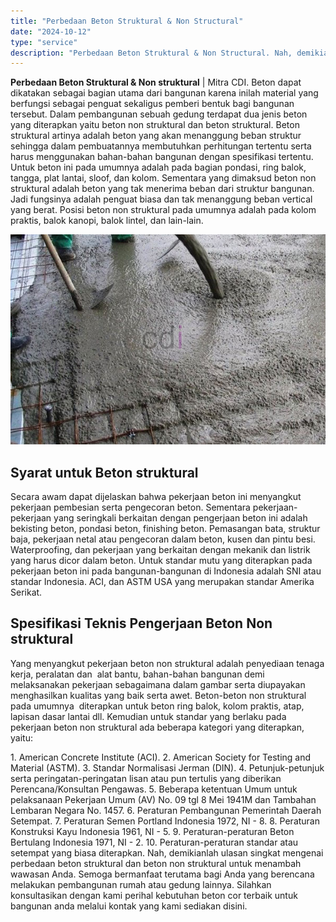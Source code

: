 ```yaml
---
title: "Perbedaan Beton Struktural & Non Structural"
date: "2024-10-12"
type: "service"
description: "Perbedaan Beton Struktural & Non Structural. Nah, demikianlah ulasan singkat mengenai perbedaan beton struktural dan beton non struktural untuk menambah wawa..."
---
```


**Perbedaan Beton Struktural & Non struktural** | Mitra CDI. Beton dapat dikatakan sebagai bagian utama dari bangunan karena inilah material yang berfungsi sebagai penguat sekaligus pemberi bentuk bagi bangunan tersebut. Dalam pembangunan sebuah gedung terdapat dua jenis beton yang diterapkan yaitu beton non struktural dan beton struktural. Beton struktural artinya adalah beton yang akan menanggung beban struktur sehingga dalam pembuatannya membutuhkan perhitungan tertentu serta harus menggunakan bahan-bahan bangunan dengan spesifikasi tertentu. Untuk beton ini pada umumnya adalah pada bagian pondasi, ring balok, tangga, plat lantai, sloof, dan kolom. Sementara yang dimaksud beton non struktural adalah beton yang tak menerima beban dari struktur bangunan. Jadi fungsinya adalah penguat biasa dan tak menanggung beban vertical yang berat. Posisi beton non struktural pada umumnya adalah pada kolom praktis, balok kanopi, balok lintel, dan lain-lain.

![Beton struktural](/images/blog/beton-struktural-1.jpg)


 ## Syarat untuk Beton struktural
    
Secara awam dapat dijelaskan bahwa pekerjaan beton ini menyangkut pekerjaan pembesian serta pengecoran beton. Sementara pekerjaan-pekerjaan yang seringkali berkaitan dengan pengerjaan beton ini adalah bekisting beton, pondasi beton, finishing beton. Pemasangan bata, struktur baja, pekerjaan netal atau pengecoran dalam beton, kusen dan pintu besi. Waterproofing, dan pekerjaan yang berkaitan dengan mekanik dan listrik yang harus dicor dalam beton. Untuk standar mutu yang diterapkan pada pekerjaan beton ini pada bangunan-bangunan di Indonesia adalah SNI atau standar Indonesia. ACI, dan ASTM USA yang merupakan standar Amerika Serikat.

 ## Spesifikasi Teknis Pengerjaan Beton Non struktural
    
Yang menyangkut pekerjaan beton non struktural adalah penyediaan tenaga kerja, peralatan dan  alat bantu, bahan-bahan bangunan demi melaksanakan pekerjaan sebagaimana dalam gambar serta diupayakan menghasilkan kualitas yang baik serta awet. Beton-beton non struktural pada umumnya  diterapkan untuk beton ring balok, kolom praktis, atap, lapisan dasar lantai dll. Kemudian untuk standar yang berlaku pada pekerjaan beton non struktural ada beberapa kategori yang diterapkan, yaitu:

1\. American Concrete Institute (ACI).
2\. American Society for Testing and Material (ASTM).
3\. Standar Normalisasi Jerman (DIN).
4\. Petunjuk-petunjuk serta peringatan-peringatan lisan atau pun tertulis yang diberikan Perencana/Konsultan Pengawas.
5\. Beberapa ketentuan Umum untuk pelaksanaan Pekerjaan Umum (AV) No. 09 tgl 8 Mei 1941M dan Tambahan Lembaran Negara No. 1457.
6\. Peraturan Pembangunan Pemerintah Daerah Setempat.
7\. Peraturan Semen Portland Indonesia 1972, NI - 8.
8\. Peraturan Konstruksi Kayu Indonesia 1961, NI - 5.
9\. Peraturan-peraturan Beton Bertulang Indonesia 1971, NI - 2.
10\. Peraturan-peraturan standar atau setempat yang biasa diterapkan.
Nah, demikianlah ulasan singkat mengenai perbedaan beton struktural dan beton non struktural untuk menambah wawasan Anda. Semoga bermanfaat terutama bagi Anda yang berencana melakukan pembangunan rumah atau gedung lainnya. Silahkan konsultasikan dengan kami perihal kebutuhan beton cor terbaik untuk bangunan anda melalui kontak yang kami sediakan disini.
